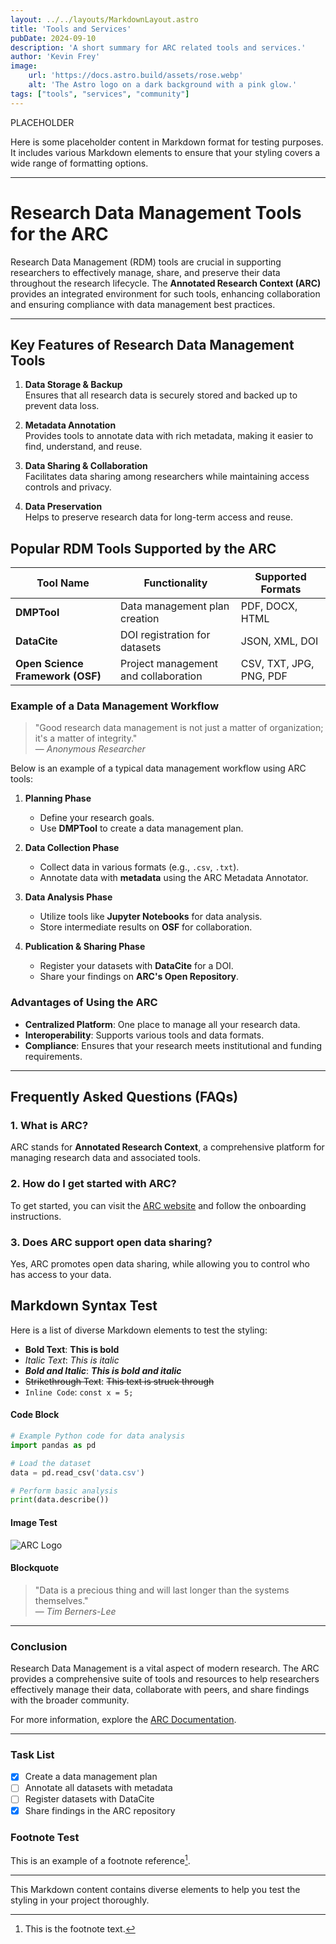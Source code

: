 ```yaml
---
layout: ../../layouts/MarkdownLayout.astro
title: 'Tools and Services'
pubDate: 2024-09-10
description: 'A short summary for ARC related tools and services.'
author: 'Kevin Frey'
image:
    url: 'https://docs.astro.build/assets/rose.webp'
    alt: 'The Astro logo on a dark background with a pink glow.'
tags: ["tools", "services", "community"]
---
```


PLACEHOLDER

Here is some placeholder content in Markdown format for testing purposes. It includes various Markdown elements to ensure that your styling covers a wide range of formatting options.

---

# Research Data Management Tools for the ARC

Research Data Management (RDM) tools are crucial in supporting researchers to effectively manage, share, and preserve their data throughout the research lifecycle. The **Annotated Research Context (ARC)** provides an integrated environment for such tools, enhancing collaboration and ensuring compliance with data management best practices.

---

## Key Features of Research Data Management Tools

1. **Data Storage & Backup**  
   Ensures that all research data is securely stored and backed up to prevent data loss.

2. **Metadata Annotation**  
   Provides tools to annotate data with rich metadata, making it easier to find, understand, and reuse.

3. **Data Sharing & Collaboration**  
   Facilitates data sharing among researchers while maintaining access controls and privacy.

4. **Data Preservation**  
   Helps to preserve research data for long-term access and reuse.

## Popular RDM Tools Supported by the ARC

| Tool Name         | Functionality                  | Supported Formats               |
|-------------------|--------------------------------|---------------------------------|
| **DMPTool**       | Data management plan creation  | PDF, DOCX, HTML                 |
| **DataCite**      | DOI registration for datasets  | JSON, XML, DOI                  |
| **Open Science Framework (OSF)** | Project management and collaboration | CSV, TXT, JPG, PNG, PDF        |

### Example of a Data Management Workflow

> "Good research data management is not just a matter of organization; it's a matter of integrity."  
> — *Anonymous Researcher*

Below is an example of a typical data management workflow using ARC tools:

1. **Planning Phase**  
   - Define your research goals.
   - Use **DMPTool** to create a data management plan.

2. **Data Collection Phase**  
   - Collect data in various formats (e.g., `.csv`, `.txt`).
   - Annotate data with **metadata** using the ARC Metadata Annotator.

3. **Data Analysis Phase**  
   - Utilize tools like **Jupyter Notebooks** for data analysis.
   - Store intermediate results on **OSF** for collaboration.

4. **Publication & Sharing Phase**  
   - Register your datasets with **DataCite** for a DOI.
   - Share your findings on **ARC's Open Repository**.

### Advantages of Using the ARC

- **Centralized Platform**: One place to manage all your research data.
- **Interoperability**: Supports various tools and data formats.
- **Compliance**: Ensures that your research meets institutional and funding requirements.

---

## Frequently Asked Questions (FAQs)

### 1. What is ARC?

ARC stands for **Annotated Research Context**, a comprehensive platform for managing research data and associated tools.

### 2. How do I get started with ARC?

To get started, you can visit the [ARC website](https://www.example.com) and follow the onboarding instructions.

### 3. Does ARC support open data sharing?

Yes, ARC promotes open data sharing, while allowing you to control who has access to your data.

## Markdown Syntax Test

Here is a list of diverse Markdown elements to test the styling:

- **Bold Text**: **This is bold**
- *Italic Text*: *This is italic*
- ***Bold and Italic***: ***This is bold and italic***
- ~~Strikethrough Text~~: ~~This text is struck through~~
- `Inline Code`: `const x = 5;`

#### Code Block

```python
# Example Python code for data analysis
import pandas as pd

# Load the dataset
data = pd.read_csv('data.csv')

# Perform basic analysis
print(data.describe())
```

#### Image Test

![ARC Logo](https://via.placeholder.com/150)

#### Blockquote

> "Data is a precious thing and will last longer than the systems themselves."  
> — *Tim Berners-Lee*

---

### Conclusion

Research Data Management is a vital aspect of modern research. The ARC provides a comprehensive suite of tools and resources to help researchers effectively manage their data, collaborate with peers, and share findings with the broader community.

For more information, explore the [ARC Documentation](https://www.example.com/docs).

---

### Task List

- [x] Create a data management plan
- [ ] Annotate all datasets with metadata
- [ ] Register datasets with DataCite
- [x] Share findings in the ARC repository

### Footnote Test

This is an example of a footnote reference[^1].

[^1]: This is the footnote text.

---

This Markdown content contains diverse elements to help you test the styling in your project thoroughly.